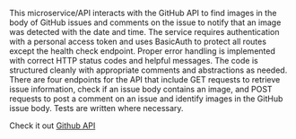 This microservice/API interacts with the GitHub API to find images in the body of GitHub issues and comments on the issue to notify that an image was detected with the date and time. The service requires authentication with a personal access token and uses BasicAuth to protect all routes except the health check endpoint. Proper error handling is implemented with correct HTTP status codes and helpful messages. The code is structured cleanly with appropriate comments and abstractions as needed. There are four endpoints for the API that include GET requests to retrieve issue information, check if an issue body contains an image, and POST requests to post a comment on an issue and identify images in the GitHub issue body. Tests are written where necessary.


Check it out [Github API](https://omar212.github.io/githubAPI/)
